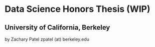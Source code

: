 # Data Science Honors Thesis (WIP)
## University of California, Berkeley

by Zachary Patel
zpatel (at) berkeley.edu
